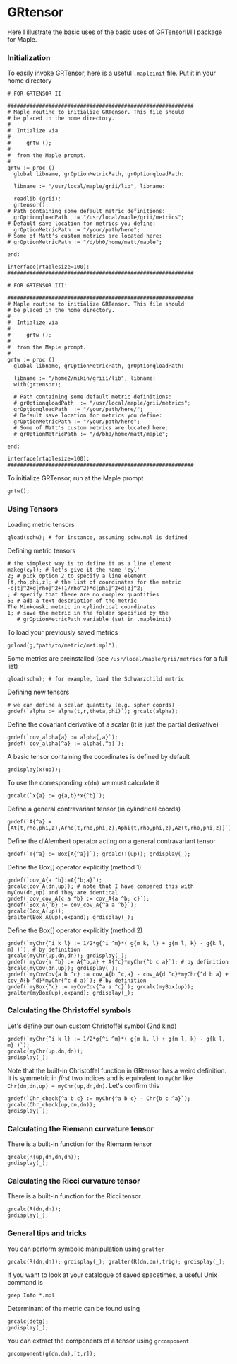 # GRtensor

Here I illustrate the basic uses of the basic uses of GRTensorII/III package for Maple.

### Initialization

To easily invoke GRTensor, here is a useful `.mapleinit` file. Put it in your home directory
```
# FOR GRTENSOR II

###########################################################
# Maple routine to initialize GRTensor. This file should
# be placed in the home directory.
#
#  Intialize via
#
#     grtw ();
#
#  from the Maple prompt.
#
grtw := proc ()
  global libname, grOptionMetricPath, grOptionqloadPath:

  libname := "/usr/local/maple/grii/lib", libname:

  readlib (grii):
  grtensor():
# Path containing some default metric definitions:
  grOptionqloadPath  := "/usr/local/maple/grii/metrics";
# Default save location for metrics you define:
  grOptionMetricPath := "/your/path/here";
# Some of Matt's custom metrics are located here:
# grOptionMetricPath := "/d/bh0/home/matt/maple";

end:

interface(rtablesize=100):
###########################################################
```

```
# FOR GRTENSOR III:

###########################################################
# Maple routine to initialize GRTensor. This file should
# be placed in the home directory.
#
#  Intialize via
#
#     grtw ();
#
#  from the Maple prompt.
#
grtw := proc ()
  global libname, grOptionMetricPath, grOptionqloadPath:

  libname := "/home2/mikin/griii/lib", libname:
  with(grtensor);

  # Path containing some default metric definitions:
  # grOptionqloadPath  := "/usr/local/maple/grii/metrics";
  grOptionqloadPath  := "/your/path/here/";
  # Default save location for metrics you define:
  grOptionMetricPath := "/your/path/here";
  # Some of Matt's custom metrics are located here:
  # grOptionMetricPath := "/d/bh0/home/matt/maple";

end:

interface(rtablesize=100):
###########################################################
```

To initialize GRTensor, run at the Maple prompt
```
grtw();
```

### Using Tensors

Loading metric tensors
```
qload(schw); # for instance, assuming schw.mpl is defined
```

Defining metric tensors
```
# the simplest way is to define it as a line element
makeg(cyl); # let's give it the name 'cyl'
2; # pick option 2 to specify a line element
[t,rho,phi,z]; # the list of coordinates for the metric
-d[t]^2+d[rho]^2+(1/rho^2)*d[phi]^2+d[z]^2; 
; # specify that there are no complex quantities
5; # add a text description of the metric
The Minkowski metric in cylindrical coordinates
1; # save the metric in the folder specified by the 
   # grOptionMetricPath variable (set in .mapleinit)
```

To load your previously saved metrics
```
grload(g,"path/to/metric/met.mpl");
```

Some metrics are preinstalled (see `/usr/local/maple/grii/metrics` for a full list)
```
qload(schw); # for example, load the Schwarzchild metric
```

Defining new tensors
```
# we can define a scalar quantity (e.g. spher coords)
grdef(`alpha := alpha(t,r,theta,phi)`); grcalc(alpha);
```

Define the covariant derivative of a scalar (it is just the partial derivative)
```
grdef(`cov_alpha{a} := alpha{,a}`);
grdef(`cov_alpha{^a} := alpha{,^a}`);
```

A basic tensor containing the coordinates is defined by default
```
grdisplay(x(up));
```

To use the corresponding `x(dn)` we must calculate it
```
grcalc(`x{a} := g{a,b}*x{^b}`);
```

Define a general contravariant tensor (in cylindrical coords)
```
grdef(`A{^a}:=[At(t,rho,phi,z),Arho(t,rho,phi,z),Aphi(t,rho,phi,z),Az(t,rho,phi,z)]`);
```

Define the d'Alembert operator acting on a general contravariant tensor
```
grdef(`T{^a} := Box[A{^a}]`); grcalc(T(up)); grdisplay(_);
```

Define the Box[] operator explicitly (method 1)
```
grdef(`cov_A{a ^b}:=A{^b;a}`);
grcalc(cov_A(dn,up)); # note that I have compared this with myCov(dn,up) and they are identical
grdef(`cov_cov_A{c a ^b} := cov_A{a ^b; c}`);
grdef(`Box_A{^b} := cov_cov_A{^a a ^b}`); 
grcalc(Box_A(up)); 
gralter(Box_A(up),expand); grdisplay(_);
```

Define the Box[] operator explicitly (method 2)
```
grdef(`myChr{^i k l} := 1/2*g{^i ^m}*( g{m k, l} + g{m l, k} - g{k l, m} )`); # by definition
grcalc(myChr(up,dn,dn)); grdisplay(_);
grdef(`myCov{a ^b} := A{^b,a} + A{^c}*myChr{^b c a}`); # by definition
grcalc(myCov(dn,up)); grdisplay(_);
grdef(`myCovCov{a b ^c} := cov_A{b ^c,a} - cov_A{d ^c}*myChr{^d b a} + cov_A{b ^d}*myChr{^c d a}`); # by definition
grdef(`myBox{^c} := myCovCov{^a a ^c}`); grcalc(myBox(up)); gralter(myBox(up),expand); grdisplay(_);
```

### Calculating the Christoffel symbols

Let's define our own custom Christoffel symbol (2nd kind)
```
grdef(`myChr{^i k l} := 1/2*g{^i ^m}*( g{m k, l} + g{m l, k} - g{k l, m} )`);
grcalc(myChr(up,dn,dn));
grdisplay(_);
```

Note that the built-in Christoffel function in GRtensor has a weird definition. It is symmetric in *first* two indices and is equivalent to `myChr` like `Chr(dn,dn,up) = myChr(up,dn,dn)`. Let's confirm this
```
grdef(`Chr_check{^a b c} := myChr{^a b c} - Chr{b c ^a}`);
grcalc(Chr_check(up,dn,dn));
grdisplay(_);
```

### Calculating the Riemann curvature tensor 

There is a built-in function for the Riemann tensor
```
grcalc(R(up,dn,dn,dn));
grdisplay(_);
```

### Calculating the Ricci curvature tensor 

There is a built-in function for the Ricci tensor
```
grcalc(R(dn,dn));
grdisplay(_);
```

### General tips and tricks

You can perform symbolic manipulation using `gralter`
```
grcalc(R(dn,dn)); grdisplay(_); gralter(R(dn,dn),trig); grdisplay(_);
```

If you want to look at your catalogue of saved spacetimes, a useful Unix command is
```
grep Info *.mpl
```

Determinant of the metric can be found using
```
grcalc(detg);
grdisplay(_);
```

You can extract the components of a tensor using `grcomponent`
```
grcomponent(g(dn,dn),[t,r]);
```
